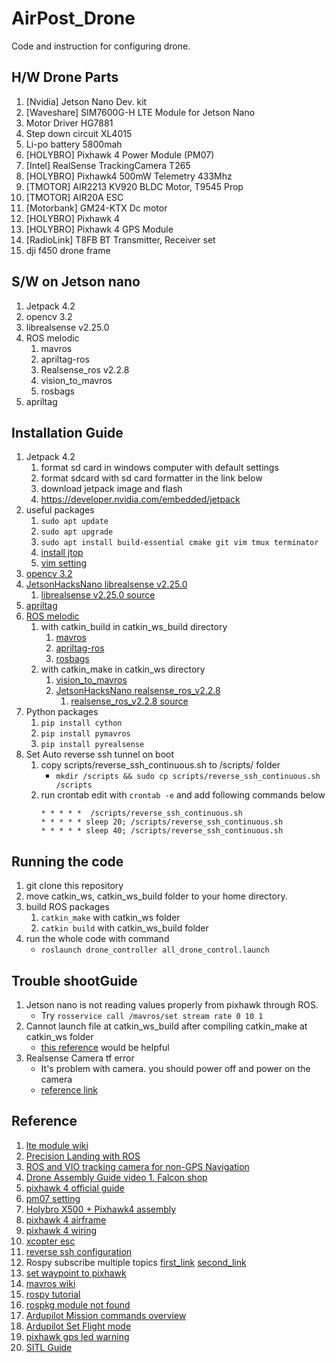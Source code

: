 # AirPost_Drone
Code and instruction for configuring drone.

## H/W Drone Parts

1. [Nvidia] Jetson Nano Dev. kit
2. [Waveshare] SIM7600G-H LTE Module for Jetson Nano
3. Motor Driver HG7881
4. Step down circuit XL4015
5. Li-po battery 5800mah
6. [HOLYBRO] Pixhawk 4 Power Module (PM07)
7. [Intel] RealSense TrackingCamera T265
8. [HOLYBRO] Pixhawk4 500mW Telemetry 433Mhz
9. [TMOTOR] AIR2213 KV920 BLDC Motor, T9545 Prop
10. [TMOTOR] AIR20A ESC
11. [Motorbank] GM24-KTX Dc motor
12. [HOLYBRO] Pixhawk 4
13. [HOLYBRO] Pixhawk 4 GPS Module
14. [RadioLink] T8FB BT Transmitter, Receiver set
15. dji f450 drone frame

## S/W on Jetson nano

1. Jetpack 4.2
2. opencv 3.2
3. librealsense v2.25.0
4. ROS melodic
   1. mavros
   2. apriltag-ros
   3. Realsense_ros v2.2.8
   4. vision_to_mavros
   5. rosbags
5. apriltag

## Installation Guide

1. Jetpack 4.2
   1. format sd card in windows computer with default settings
   2. format sdcard with sd card formatter in the link below
   3. download jetpack image and flash
   4. https://developer.nvidia.com/embedded/jetpack
2. useful packages
   1. ```sudo apt update```
   2. ```sudo apt upgrade```
   3. ```sudo apt install build-essential cmake git vim tmux terminator```
   4. [install jtop](https://github.com/rbonghi/jetson_stats)
   5. [vim setting](https://hyoje420.tistory.com/51)
3. [opencv 3.2](https://github.com/jetsonhacks/buildOpenCVXavier)
4. [JetsonHacksNano librealsense  v2.25.0](https://github.com/JetsonHacksNano/installLibrealsense/tree/vL4T32.2.1)
   1. [librealsense v2.25.0 source](https://github.com/IntelRealSense/librealsense/releases/tag/v2.25.0)
5. [apriltag](https://github.com/AprilRobotics/apriltag)
6. [ROS melodic](http://wiki.ros.org/melodic/Installation/Ubuntu)
   1. with catkin_build in catkin_ws_build directory
      1. [mavros](https://ardupilot.org/dev/docs/ros-install.html#ros-install)
      2. [apriltag-ros](https://github.com/AprilRobotics/apriltag_ros)
      3. [rosbags](https://github.com/ros/ros_comm/tree/melodic-devel)
   2. with catkin_make in catkin_ws directory
      1. [vision_to_mavros](https://github.com/thien94/vision_to_mavros)
      2. [JetsonHacksNano realsense_ros_v2.2.8](https://github.com/JetsonHacksNano/installRealSenseROS/releases/tag/vL4T32.2.1)
         1. [realsense_ros_v2.2.8 source](https://github.com/IntelRealSense/realsense-ros/tree/2.2.8)
7. Python packages
   1. ```pip install cython```
   2. ```pip install pymavros```
   3. ```pip install pyrealsense```
8. Set Auto reverse ssh tunnel on boot
   1. copy scripts/reverse_ssh_continuous.sh to /scripts/ folder
      - ```mkdir /scripts && sudo cp scripts/reverse_ssh_continuous.sh /scripts```
   2. run crontab edit with ```crontab -e``` and add following commands below
      ```
      * * * * *  /scripts/reverse_ssh_continuous.sh
      * * * * * sleep 20; /scripts/reverse_ssh_continuous.sh
      * * * * * sleep 40; /scripts/reverse_ssh_continuous.sh
      ```
## Running the code
1. git clone this repository
2. move catkin_ws, catkin_ws_build folder to your home directory. 
3. build ROS packages
   1. ```catkin_make``` with catkin_ws folder
   2. ```catkin build``` with catkin_ws_build folder
4. run the whole code with command
   - ```roslaunch drone_controller all_drone_control.launch```

## Trouble shootGuide
1. Jetson nano is not reading values properly from pixhawk through ROS.
   - Try ```rosservice call /mavros/set stream rate 0 10 1```
2. Cannot launch file at catkin_ws_build after compiling catkin_make at catkin_ws folder
   - [this reference](https://answers.ros.org/question/214923/roslaunch-cant-find-launch-files-with-catkin-build/) would be helpful
3. Realsense Camera tf error
   - It's problem with camera. you should power off and power on the camera
   - [reference link](https://discuss.ardupilot.org/t/precision-landing-with-ros-realsense-t265-camera-and-apriltag-3-part-2-2/51493/5)

## Reference

1. [lte module wiki](https://www.waveshare.com/wiki/SIM7600G-H_4G_for_Jetson_Nano)
2. [Precision Landing with ROS](https://discuss.ardupilot.org/t/precision-landing-with-ros-realsense-t265-camera-and-apriltag-3-part-2-2/51493)
3. [ROS and VIO tracking camera for non-GPS Navigation](https://ardupilot.org/dev/docs/ros-vio-tracking-camera.html)
4. [Drone Assembly Guide video 1. Falcon shop](https://www.youtube.com/watch?v=IdpUYPuSYhE&ab_channel=KoreaFalcon)
5. [pixhawk 4 official guide](https://docs.px4.io/master/ko/getting_started/px4_basic_concepts.html)
6. [pm07 setting](http://www.holybro.com/product/pixhawk-4-power-module-pm07/) 
7. [Holybro X500 + Pixhawk4 assembly](https://docs.px4.io/master/ko/frames_multicopter/holybro_x500_pixhawk4.html)
8. [pixhawk 4 airframe](https://docs.px4.io/master/ko/airframes/airframe_reference.html)
9. [pixhawk 4 wiring](https://docs.px4.io/master/ko/assembly/quick_start_pixhawk4.html#power)
10. [xcopter esc](https://www.youtube.com/watch?v=nJnbSJwq4Uw&t=199s&ab_channel=Dronejang)
11. [reverse ssh configuration](https://system-monitoring.readthedocs.io/en/latest/ssh.html)
12. Rospy subscribe multiple topics [first_link](https://robotics.stackexchange.com/questions/6652/how-to-get-a-python-node-in-ros-subscribe-to-multiple-topics) [second_link](https://answers.ros.org/question/225008/python-class-for-subscribing-data-for-several-topics/)
13. [set waypoint to pixhawk](https://github.com/mavlink/mavros/issues/837)
14. [mavros wiki](http://wiki.ros.org/mavros#gcs_bridge)
15. [rospy tutorial](https://github.com/greattoe/ros_tutorial_kr/blob/master/ros1_tutorial/rospy/rospy_1_How2UsePythonWithCatkin_1.md)
16. [rospkg module not found](https://answers.ros.org/question/245967/importerror-no-module-named-rospkg-python3-solved/)
17. [Ardupilot Mission commands overview](https://ardupilot.org/copter/docs/common-mavlink-mission-command-messages-mav_cmd.html#mav-cmd-nav-takeoff)
18. [Ardupilot Set Flight mode](https://ardupilot.org/dev/docs/apmcopter-adding-a-new-flight-mode.html)
19. [pixhawk gps led warning](https://ardupilot.org/copter/docs/common-leds-pixhawk.html)
20. [SITL Guide](https://ardupilot.org/dev/docs/using-sitl-for-ardupilot-testing.html)
